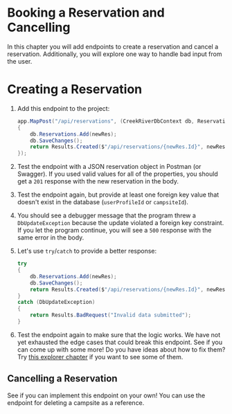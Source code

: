 # Booking a Reservation and Cancelling
In this chapter you will add endpoints to create a reservation and cancel a reservation. Additionally, you will explore one way to handle bad input from the user. 

# Creating a Reservation

1. Add this endpoint to the project:
    ``` csharp
    app.MapPost("/api/reservations", (CreekRiverDbContext db, Reservation newRes) =>
    {
        db.Reservations.Add(newRes);
        db.SaveChanges();
        return Results.Created($"/api/reservations/{newRes.Id}", newRes);
    });
    ```
1. Test the endpoint with a JSON reservation object in Postman (or Swagger). If you used valid values for all of the properties, you should get a `201` response with the new reservation in the body. 

1. Test the endpoint again, but provide at least one foreign key value that doesn't exist in the database (`userProfileId` or `campsiteId`). 

1. You should see a debugger message that the program threw a `DbUpdateException` because the update violated a foreign key constraint. If you let the program continue, you will see a `500` response with the same error in the body. 

1. Let's use `try`/`catch` to provide a better response:
    ``` csharp
    try
    {
        db.Reservations.Add(newRes);
        db.SaveChanges();
        return Results.Created($"/api/reservations/{newRes.Id}", newRes);
    }
    catch (DbUpdateException)
    {
        return Results.BadRequest("Invalid data submitted");
    }
    ```
1. Test the endpoint again to make sure that the logic works. We have not yet exhausted the edge cases that could break this endpoint. See if you can come up with some more! Do you have ideas about how to fix them? Try [this explorer chapter](./creek-river-reservation-validation.md) if you want to see some of them. 

## Cancelling a Reservation
See if you can implement this endpoint on your own! You can use the endpoint for deleting a campsite as a reference. 
